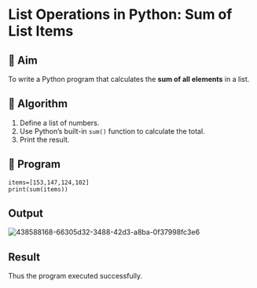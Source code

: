# List Operations in Python: Sum of List Items

## 🎯 Aim
To write a Python program that calculates the **sum of all elements** in a list.

## 🧠 Algorithm
1. Define a list of numbers.
2. Use Python’s built-in `sum()` function to calculate the total.
3. Print the result.

## 🧾 Program

```
items=[153,147,124,102]
print(sum(items))

```

## Output
![438588168-66305d32-3488-42d3-a8ba-0f37998fc3e6](https://github.com/user-attachments/assets/7f6e3e92-4453-4883-988e-7cf0abb90103)

## Result

Thus the program executed successfully.
